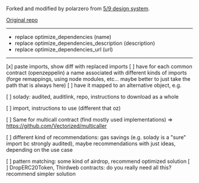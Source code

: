 Forked and modified by polarzero from [5/9 design system](https://fiveoutofnine.com).

[Original repo](https://github.com/fiveoutofnine/www)

---

- replace optimize_dependencies (name)
- replace optimize_dependencies_description (description)
- replace optimize_dependencies_url (url)

---

[x] paste imports, show diff with replaced imports
[ ] have for each common contract (openzeppelin) a name associated with different kinds of imports (forge remappings, using node modules, etc... maybe better to just take the path that is always here)
[ ] have it mapped to an alternative object, e.g.

[ ] solady: audited, auditlink, repo, instructions to download as a whole

[ ] import, instructions to use (different that oz)

[ ] Same for multicall contract (find mostly used implementations) => https://github.com/Vectorized/multicaller

[ ] different kind of recommendations: gas savings (e.g. solady is a "sure" import bc strongly audited), maybe recommendations with just ideas, depending on the use case

[ ] pattern matching: some kind of airdrop, recommend optimized solution
[ ] DropERC20Token, Thirdweb contracts: do you really need all this? recommend simpler solution
